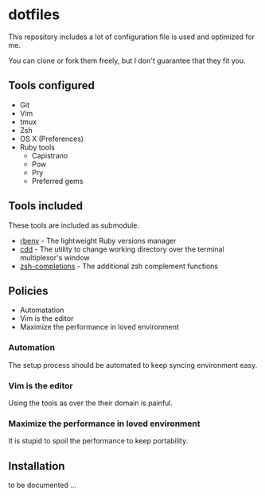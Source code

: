 # dotfiles

This repository includes a lot of configuration file is used and optimized for me.

You can clone or fork them freely, but I don't guarantee that they fit you.

## Tools configured

 * Git
 * Vim
 * tmux
 * Zsh
 * OS X (Preferences)
 * Ruby tools
   * Capistrano
   * Pow
   * Pry
   * Preferred gems

## Tools included

These tools are included as submodule.

 * [rbenv](https://github.com/sstephenson/rbenv) - The lightweight Ruby versions manager
 * [cdd](https://github.com/m4i/cdd) - The utility to change working directory over the terminal multiplexor's window
 * [zsh-completions](https://github.com/zsh-users/zsh-completions) - The additional zsh complement functions

## Policies

 * Automatation
 * Vim is the editor
 * Maximize the performance in loved environment

### Automation

The setup process should be automated to keep syncing environment easy.

### Vim is the editor

Using the tools as over the their domain is painful.

### Maximize the performance in loved environment

It is stupid to spoil the performance to keep portability.

## Installation

to be documented ...
